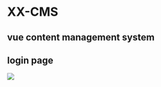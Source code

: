 # XX-CMS

## vue content management system

## login page

<img src="https://raw.githubusercontent.com/JoeyXXia/MyPictureData/main/loginpage.png"/>

